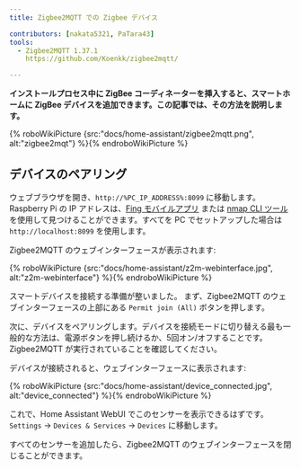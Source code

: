 ```yaml
---
title: Zigbee2MQTT での Zigbee デバイス

contributors: [nakata5321, PaTara43]
tools:
  - Zigbee2MQTT 1.37.1
    https://github.com/Koenkk/zigbee2mqtt/

---
```


**インストールプロセス中に ZigBee コーディネーターを挿入すると、スマートホームに ZigBee デバイスを追加できます。この記事では、その方法を説明します。**

{% roboWikiPicture {src:"docs/home-assistant/zigbee2mqtt.png", alt:"zigbee2mqt"} %}{% endroboWikiPicture %}

## デバイスのペアリング

ウェブブラウザを開き、`http://%PC_IP_ADDRESS%:8099` に移動します。Raspberry Pi の IP アドレスは、[Fing モバイルアプリ](https://www.fing.com/products) または [nmap CLI ツール](https://vitux.com/find-devices-connected-to-your-network-with-nmap/) を使用して見つけることができます。すべてを PC でセットアップした場合は `http://localhost:8099` を使用します。

Zigbee2MQTT のウェブインターフェースが表示されます:


{% roboWikiPicture {src:"docs/home-assistant/z2m-webinterface.jpg", alt:"z2m-webinterface"} %}{% endroboWikiPicture %}


スマートデバイスを接続する準備が整いました。
まず、Zigbee2MQTT のウェブインターフェースの上部にある `Permit join (All)` ボタンを押します。

次に、デバイスをペアリングします。デバイスを接続モードに切り替える最も一般的な方法は、電源ボタンを押し続けるか、5回オン/オフすることです。Zigbee2MQTT が実行されていることを確認してください。

デバイスが接続されると、ウェブインターフェースに表示されます:

{% roboWikiPicture {src:"docs/home-assistant/device_connected.jpg", alt:"device_connected"} %}{% endroboWikiPicture %}

これで、Home Assistant WebUI でこのセンサーを表示できるはずです。`Settings` -> `Devices & Services` -> `Devices` に移動します。

すべてのセンサーを追加したら、Zigbee2MQTT のウェブインターフェースを閉じることができます。